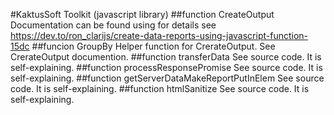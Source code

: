 #KaktusSoft Toolkit (javascript library)
##function CreateOutput
Documentation can be found using for details see https://dev.to/ron_clarijs/create-data-reports-using-javascript-function-15dc
##funcion GroupBy
Helper function for CrerateOutput. See CrerateOutput documention.
##function transferData
See source code. It is self-explaining.
##function processResponsePromise
See source code. It is self-explaining.
##function getServerDataMakeReportPutInElem
See source code. It is self-explaining.
##function htmlSanitize
See source code. It is self-explaining.
